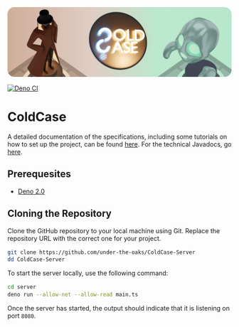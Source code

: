 ![ColdCase Banner](https://github.com/under-the-oaks/ColdCase-Documentation/blob/31e9dddb233c8022a4ec7349e4e7f3ec5c337de6/Design/Sketches/banner.png)

[![Deno CI](https://github.com/under-the-oaks/ColdCase-Server/actions/workflows/deno-tests.yml/badge.svg)](https://github.com/under-the-oaks/ColdCase-Server/actions/workflows/deno-tests.yml)

# ColdCase

A detailed documentation of the specifications, including some tutorials on how to set up the project, can be found [here](https://under-the-oaks.github.io/ColdCase-Documentation/starter-topic.html).
For the technical Javadocs, go [here](https://under-the-oaks.github.io/ColdCase-Client/index.html).

## Prerequesites

- [Deno 2.0](https://deno.com/)

## Cloning the Repository

Clone the GitHub repository to your local machine using Git. Replace the repository URL with the correct one for your project.

```sh
git clone https://github.com/under-the-oaks/ColdCase-Server
dd ColdCase-Server
```

To start the server locally, use the following command:

```sh
cd server
deno run --allow-net --allow-read main.ts
```

Once the server has started, the output should indicate that it is listening on port `8080`.